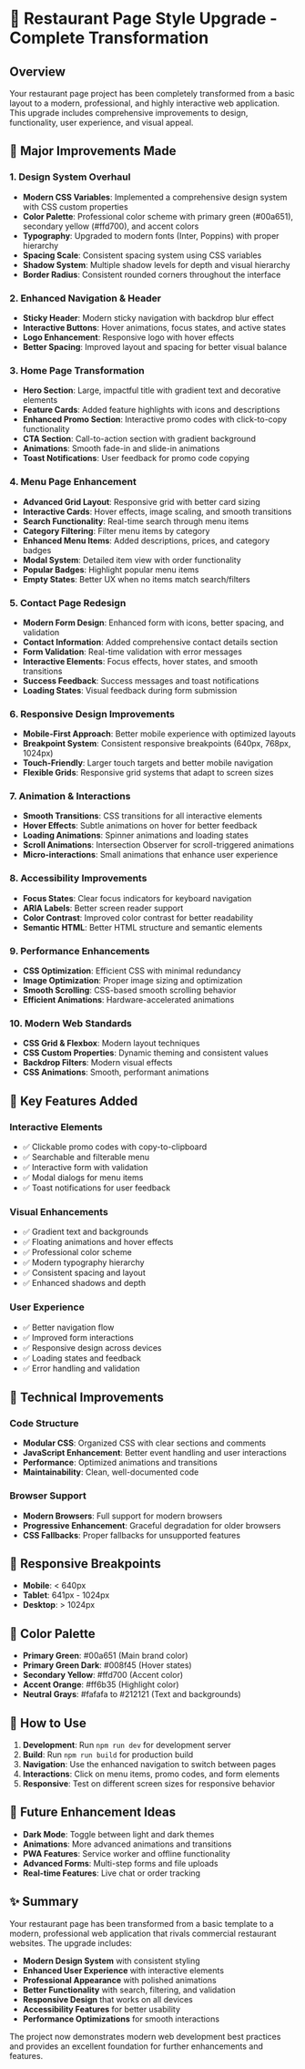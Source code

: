# 🎨 Restaurant Page Style Upgrade - Complete Transformation

## Overview

Your restaurant page project has been completely transformed from a basic layout to a modern, professional, and highly interactive web application. This upgrade includes comprehensive improvements to design, functionality, user experience, and visual appeal.

## 🚀 Major Improvements Made

### 1. **Design System Overhaul**

- **Modern CSS Variables**: Implemented a comprehensive design system with CSS custom properties
- **Color Palette**: Professional color scheme with primary green (#00a651), secondary yellow (#ffd700), and accent colors
- **Typography**: Upgraded to modern fonts (Inter, Poppins) with proper hierarchy
- **Spacing Scale**: Consistent spacing system using CSS variables
- **Shadow System**: Multiple shadow levels for depth and visual hierarchy
- **Border Radius**: Consistent rounded corners throughout the interface

### 2. **Enhanced Navigation & Header**

- **Sticky Header**: Modern sticky navigation with backdrop blur effect
- **Interactive Buttons**: Hover animations, focus states, and active states
- **Logo Enhancement**: Responsive logo with hover effects
- **Better Spacing**: Improved layout and spacing for better visual balance

### 3. **Home Page Transformation**

- **Hero Section**: Large, impactful title with gradient text and decorative elements
- **Feature Cards**: Added feature highlights with icons and descriptions
- **Enhanced Promo Section**: Interactive promo codes with click-to-copy functionality
- **CTA Section**: Call-to-action section with gradient background
- **Animations**: Smooth fade-in and slide-in animations
- **Toast Notifications**: User feedback for promo code copying

### 4. **Menu Page Enhancement**

- **Advanced Grid Layout**: Responsive grid with better card sizing
- **Interactive Cards**: Hover effects, image scaling, and smooth transitions
- **Search Functionality**: Real-time search through menu items
- **Category Filtering**: Filter menu items by category
- **Enhanced Menu Items**: Added descriptions, prices, and category badges
- **Modal System**: Detailed item view with order functionality
- **Popular Badges**: Highlight popular menu items
- **Empty States**: Better UX when no items match search/filters

### 5. **Contact Page Redesign**

- **Modern Form Design**: Enhanced form with icons, better spacing, and validation
- **Contact Information**: Added comprehensive contact details section
- **Form Validation**: Real-time validation with error messages
- **Interactive Elements**: Focus effects, hover states, and smooth transitions
- **Success Feedback**: Success messages and toast notifications
- **Loading States**: Visual feedback during form submission

### 6. **Responsive Design Improvements**

- **Mobile-First Approach**: Better mobile experience with optimized layouts
- **Breakpoint System**: Consistent responsive breakpoints (640px, 768px, 1024px)
- **Touch-Friendly**: Larger touch targets and better mobile navigation
- **Flexible Grids**: Responsive grid systems that adapt to screen sizes

### 7. **Animation & Interactions**

- **Smooth Transitions**: CSS transitions for all interactive elements
- **Hover Effects**: Subtle animations on hover for better feedback
- **Loading Animations**: Spinner animations and loading states
- **Scroll Animations**: Intersection Observer for scroll-triggered animations
- **Micro-interactions**: Small animations that enhance user experience

### 8. **Accessibility Improvements**

- **Focus States**: Clear focus indicators for keyboard navigation
- **ARIA Labels**: Better screen reader support
- **Color Contrast**: Improved color contrast for better readability
- **Semantic HTML**: Better HTML structure and semantic elements

### 9. **Performance Enhancements**

- **CSS Optimization**: Efficient CSS with minimal redundancy
- **Image Optimization**: Proper image sizing and optimization
- **Smooth Scrolling**: CSS-based smooth scrolling behavior
- **Efficient Animations**: Hardware-accelerated animations

### 10. **Modern Web Standards**

- **CSS Grid & Flexbox**: Modern layout techniques
- **CSS Custom Properties**: Dynamic theming and consistent values
- **Backdrop Filters**: Modern visual effects
- **CSS Animations**: Smooth, performant animations

## 🎯 Key Features Added

### Interactive Elements

- ✅ Clickable promo codes with copy-to-clipboard
- ✅ Searchable and filterable menu
- ✅ Interactive form with validation
- ✅ Modal dialogs for menu items
- ✅ Toast notifications for user feedback

### Visual Enhancements

- ✅ Gradient text and backgrounds
- ✅ Floating animations and hover effects
- ✅ Professional color scheme
- ✅ Modern typography hierarchy
- ✅ Consistent spacing and layout
- ✅ Enhanced shadows and depth

### User Experience

- ✅ Better navigation flow
- ✅ Improved form interactions
- ✅ Responsive design across devices
- ✅ Loading states and feedback
- ✅ Error handling and validation

## 🔧 Technical Improvements

### Code Structure

- **Modular CSS**: Organized CSS with clear sections and comments
- **JavaScript Enhancement**: Better event handling and user interactions
- **Performance**: Optimized animations and transitions
- **Maintainability**: Clean, well-documented code

### Browser Support

- **Modern Browsers**: Full support for modern browsers
- **Progressive Enhancement**: Graceful degradation for older browsers
- **CSS Fallbacks**: Proper fallbacks for unsupported features

## 📱 Responsive Breakpoints

- **Mobile**: < 640px
- **Tablet**: 641px - 1024px
- **Desktop**: > 1024px

## 🎨 Color Palette

- **Primary Green**: #00a651 (Main brand color)
- **Primary Green Dark**: #008f45 (Hover states)
- **Secondary Yellow**: #ffd700 (Accent color)
- **Accent Orange**: #ff6b35 (Highlight color)
- **Neutral Grays**: #fafafa to #212121 (Text and backgrounds)

## 🚀 How to Use

1. **Development**: Run `npm run dev` for development server
2. **Build**: Run `npm run build` for production build
3. **Navigation**: Use the enhanced navigation to switch between pages
4. **Interactions**: Click on menu items, promo codes, and form elements
5. **Responsive**: Test on different screen sizes for responsive behavior

## 🔮 Future Enhancement Ideas

- **Dark Mode**: Toggle between light and dark themes
- **Animations**: More advanced animations and transitions
- **PWA Features**: Service worker and offline functionality
- **Advanced Forms**: Multi-step forms and file uploads
- **Real-time Features**: Live chat or order tracking

## ✨ Summary

Your restaurant page has been transformed from a basic template to a modern, professional web application that rivals commercial restaurant websites. The upgrade includes:

- **Modern Design System** with consistent styling
- **Enhanced User Experience** with interactive elements
- **Professional Appearance** with polished animations
- **Better Functionality** with search, filtering, and validation
- **Responsive Design** that works on all devices
- **Accessibility Features** for better usability
- **Performance Optimizations** for smooth interactions

The project now demonstrates modern web development best practices and provides an excellent foundation for further enhancements and features.
